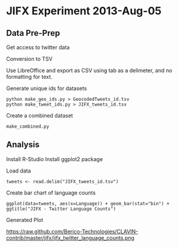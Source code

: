 # JIFX Experiment 2013-Aug-05



## Data Pre-Prep 

Get access to twitter data

Conversion to TSV 
   
Use LibreOffice and export as CSV using tab as a delimeter, and no formatting for text.

Generate unique ids for datasets

    python make_geo_ids.py > GeocodedTweets_id.tsv
	python make_tweet_ids.py > JIFX_tweets_id.tsv

Create a combined dataset

	make_combined.py
	

## Analysis

Install R-Studio
Install ggplot2 package 

Load data 

    tweets <- read.delim("JIFX_tweets_id.tsv")


Create bar chart of language counts 

    ggplot(data=tweets, aes(x=Language)) + geom_bar(stat="bin") + ggtitle("JIFX - Twitter Language Counts")


Generated Plot 

https://raw.github.com/Berico-Technologies/CLAVIN-contrib/master/jifx/jifx_twitter_language_counts.png














